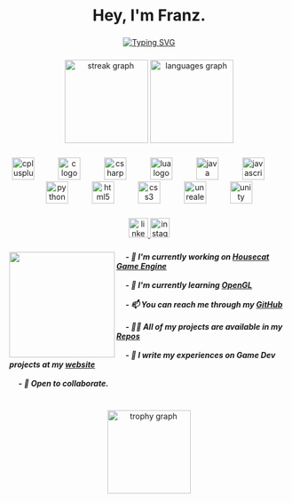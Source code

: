 <h1 align="center">Hey, I'm Franz.</h1>

###

<div align="center">
  <a href="https://git.io/typing-svg"><img src="https://readme-typing-svg.demolab.com?font=Fira+Code&weight=700&duration=2000&pause=5000&center=true&vCenter=true&random=false&width=435&lines=A+game+programmer." alt="Typing SVG" /></a>
</div>

###

<div align="center">
  <img src="https://streak-stats.demolab.com?user=FranzLor&locale=en&mode=daily&theme=dracula&hide_border=false&border_radius=5" height="150" alt="streak graph"  />
  <img src="https://github-readme-stats.vercel.app/api/top-langs?username=FranzLor&locale=en&hide_title=false&layout=compact&card_width=320&langs_count=5&theme=dracula&hide_border=false" height="150" alt="languages graph"  />
</div>

###

<div align="center">
  <img src="https://cdn.jsdelivr.net/gh/devicons/devicon/icons/cplusplus/cplusplus-original.svg" height="40" alt="cplusplus logo"  />
  <img width="35" />
  <img src="https://cdn.jsdelivr.net/gh/devicons/devicon/icons/c/c-original.svg" height="40" alt="c logo"  />
  <img width="35" />
  <img src="https://cdn.jsdelivr.net/gh/devicons/devicon/icons/csharp/csharp-original.svg" height="40" alt="csharp logo"  />
  <img width="35" />
  <img src="https://cdn.jsdelivr.net/gh/devicons/devicon/icons/lua/lua-original.svg" height="40" alt="lua logo"  />
  <img width="35" />
  <img src="https://cdn.jsdelivr.net/gh/devicons/devicon/icons/java/java-original.svg" height="40" alt="java logo"  />
  <img width="35" />
  <img src="https://cdn.jsdelivr.net/gh/devicons/devicon/icons/javascript/javascript-original.svg" height="40" alt="javascript logo"  />
  <img width="35" />
  <img src="https://cdn.jsdelivr.net/gh/devicons/devicon/icons/python/python-original.svg" height="40" alt="python logo"  />
  <img width="35" />
  <img src="https://cdn.jsdelivr.net/gh/devicons/devicon/icons/html5/html5-original.svg" height="40" alt="html5 logo"  />
  <img width="35" />
  <img src="https://cdn.jsdelivr.net/gh/devicons/devicon/icons/css3/css3-original.svg" height="40" alt="css3 logo"  />
  <img width="35" />
  <img src="https://skillicons.dev/icons?i=unreal" height="40" alt="unrealengine logo"  />
  <img width="35" />
  <img src="https://skillicons.dev/icons?i=unity" height="40" alt="unity logo"  />
</div>

###

<div align="center">
    <a href="https://www.linkedin.com/in/franz-lor/)" target="_blank">
    <img src="https://img.shields.io/static/v1?message=LinkedIn&logo=linkedin&label=&color=0077B5&logoColor=white&labelColor=&style=flat" height="35" alt="linkedin logo"  />
  </a>
  <a href="https://www.instagram.com/justfraaaanz/" target="_blank">
    <img src="https://img.shields.io/static/v1?message=Instagram&logo=instagram&label=&color=E4405F&logoColor=white&labelColor=&style=flat" height="35" alt="instagram logo"  />
  </a>

</div>

###

<img align="left" height="190" src="https://media2.giphy.com/media/v1.Y2lkPTc5MGI3NjExZ3dxemx5dmh1cHNtdWo4aWhybHlnbnk3ejR0MzVidWR4eDN2czI4byZlcD12MV9pbnRlcm5hbF9naWZfYnlfaWQmY3Q9Zw/mcsPU3SkKrYDdW3aAU/giphy.gif"  />

###

<h5 align="left">
&nbsp;&nbsp;&nbsp;&nbsp;&nbsp;- 🔭 I'm currently working on <a href="https://github.com/FranzLor/HousecatEngine">Housecat Game Engine</a><br><br>
&nbsp;&nbsp;&nbsp;&nbsp;&nbsp;- 🌱 I'm currently learning <a href="https://www.opengl.org/">OpenGL</a><br><br>
&nbsp;&nbsp;&nbsp;&nbsp;&nbsp;- 📫 You can reach me through my <a href="https://github.com/FranzLor">GitHub</a><br><br>
&nbsp;&nbsp;&nbsp;&nbsp;&nbsp;- 👨‍💻 All of my projects are available in my <a href="https://github.com/FranzLor?tab=repositories">Repos</a><br><br>
&nbsp;&nbsp;&nbsp;&nbsp;&nbsp;- 📝 I write my experiences on Game Dev projects at my <a href="https://franzlor.com/">website</a><br><br>
&nbsp;&nbsp;&nbsp;&nbsp;&nbsp;- 🤝 Open to collaborate.
</h5>

###

<br clear="both">

<div align="center">
  <img src="https://github-profile-trophy.vercel.app?username=FranzLor&theme=discord&column=-1&row=1&margin-w=8&margin-h=8&no-bg=false&no-frame=true&order=4" height="150" alt="trophy graph"  />
</div>
